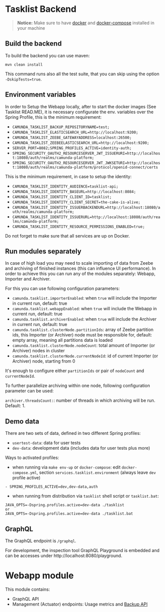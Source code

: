 # Tasklist Backend

> **Notice:** Make sure to have [docker](https://docs.docker.com/install/)
> and [docker-compose](https://docs.docker.com/compose/install/) installed
> in your machine

## Build the backend

To build the backend you can use maven:

```
mvn clean install
```

This command runs also all the test suite, that you can skip using the
option `-DskipTests=true`.

## Environment variables

In order to Setup the Webapp locally, after to start the docker images (See Tasklist READ.ME), it is necessary configurate the env. variables over the Spring Profile, this is the minimum requirement:

* `CAMUNDA_TASKLIST_BACKUP_REPOSITORYNAME=test;`
* `CAMUNDA_TASKLIST_ELASTICSEARCH_URL=http://localhost:9200;`
* `CAMUNDA_TASKLIST_ZEEBE_GATEWAYADDRESS=localhost:26500;`
* `CAMUNDA_TASKLIST_ZEEBEELASTICSEARCH_URL=http://localhost:9200;`
* `SERVER_PORT=8082;SPRING_PROFILES_ACTIVE=identity-auth;`
* `SPRING_SECURITY_OAUTH2_RESOURCESERVER_JWT_ISSUERURI=http://localhost:18080/auth/realms/camunda-platform;`
* `SPRING_SECURITY_OAUTH2_RESOURCESERVER_JWT_JWKSETURI=http://localhost:18080/auth/realms/camunda-platform/protocol/openid-connect/certs`

This is the minimum requirement, in case to setup the identity:

* `CAMUNDA_TASKLIST_IDENTITY_AUDIENCE=tasklist-api;`
* `CAMUNDA_TASKLIST_IDENTITY_BASEURL=http://localhost:8084;`
* `CAMUNDA_TASKLIST_IDENTITY_CLIENT_ID=tasklist;`
* `CAMUNDA_TASKLIST_IDENTITY_CLIENT_SECRET=the-cake-is-alive;`
* `CAMUNDA_TASKLIST_IDENTITY_ISSUERBACKENDURL=http://localhost:18080/auth/realms/camunda-platform;`
* `CAMUNDA_TASKLIST_IDENTITY_ISSUERURL=http://localhost:18080/auth/realms/camunda-platform;`
* `CAMUNDA_TASKLIST_IDENTITY_RESOURCE_PERMISSIONS_ENABLED=true;`

Do not forget to make sure that all services are up on Docker.

## Run modules separately

In case of high load you may need to scale importing of data from Zeebe and archiving of finished instances (this can influence UI performance).
In order to achieve this you can run any of the modules separately: Webapp, Importer and Archiver.

For this you can use following configuration parameters:
* `camunda.tasklist.importerEnabled`: when `true` will include the Importer in current run, default: true
* `camunda.tasklist.webappEnabled`: when `true` will include the Webapp in current run, default: true
* `camunda.tasklist.archiverEnabled`: when `true` will include the Archiver in current run, default: true
* `camunda.tasklist.clusterNode.partitionIds`: array of Zeebe partition ids, this Importer (or Archiver) node must be responsible for, default: empty array, meaning all partitions data is loaded
* `camunda.tasklist.clusterNode.nodeCount`: total amount of Importer (or Archiver) nodes in cluster
* `camunda.tasklist.clusterNode.currentNodeId`: id of current Importer (or Archiver) node, starting from 0

It's enough to configure either `partitionIds` or pair of `nodeCount` and `currentNodeId`.

To further parallelize archiving within one node, following configuration parameter can be used:

`archiver.threadsCount:`: number of threads in which archiving will be run. Default: 1.

## Demo data

There are two sets of data, defined in two different Spring profiles:

- `usertest-data`: data for user tests
- `dev-data`: development data (includes data for user tests plus more)

Ways to activated profiles:

- when running via `make env-up` or `docker-compose`: edit `docker-compose.yml`, section `services.tasklist.environment` (always leave `dev` profile active)

```text
- SPRING_PROFILES_ACTIVE=dev,dev-data,auth
```

- when running from distribution via `tasklist` shell script or `tasklist.bat`:

```text
JAVA_OPTS=-Dspring.profiles.active=dev-data ./tasklist
or 
JAVA_OPTS=-Dspring.profiles.active=dev-data ./tasklist.bat
```

## GraphQL

The GraphQL endpoint is `/graphql`.

For development, the inspection tool GraphQL Playground is embedded and can be accesses under http://localhost:8080/playground.

# Webapp module

This module contains:
* GraphQL API
* Management (Actuator) endpoints: Usage metrics and [Backup API](docs/backup.md)
